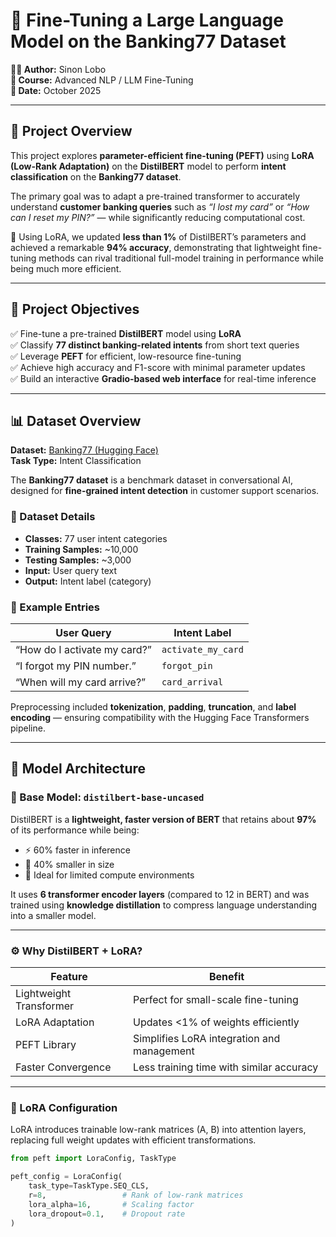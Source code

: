 # 💬 Fine-Tuning a Large Language Model on the Banking77 Dataset
**👨‍💻 Author:** Sinon Lobo  
**📘 Course:** Advanced NLP / LLM Fine-Tuning  
**📅 Date:** October 2025  

---

## 🧠 Project Overview
This project explores **parameter-efficient fine-tuning (PEFT)** using **LoRA (Low-Rank Adaptation)** on the **DistilBERT** model to perform **intent classification** on the **Banking77 dataset**.  

The primary goal was to adapt a pre-trained transformer to accurately understand **customer banking queries** such as *“I lost my card”* or *“How can I reset my PIN?”* — while significantly reducing computational cost.

🚀 Using LoRA, we updated **less than 1%** of DistilBERT’s parameters and achieved a remarkable **94% accuracy**, demonstrating that lightweight fine-tuning methods can rival traditional full-model training in performance while being much more efficient.

---

## 🎯 Project Objectives
✅ Fine-tune a pre-trained **DistilBERT** model using **LoRA**  
✅ Classify **77 distinct banking-related intents** from short text queries  
✅ Leverage **PEFT** for efficient, low-resource fine-tuning  
✅ Achieve high accuracy and F1-score with minimal parameter updates  
✅ Build an interactive **Gradio-based web interface** for real-time inference  

---

## 📊 Dataset Overview
**Dataset:** [Banking77 (Hugging Face)](https://huggingface.co/datasets/banking77)  
**Task Type:** Intent Classification  

The **Banking77 dataset** is a benchmark dataset in conversational AI, designed for **fine-grained intent detection** in customer support scenarios.  

### 📁 Dataset Details
- **Classes:** 77 user intent categories  
- **Training Samples:** ~10,000  
- **Testing Samples:** ~3,000  
- **Input:** User query text  
- **Output:** Intent label (category)  

### 🧩 Example Entries
| User Query | Intent Label |
|-------------|--------------|
| “How do I activate my card?” | `activate_my_card` |
| “I forgot my PIN number.” | `forgot_pin` |
| “When will my card arrive?” | `card_arrival` |

Preprocessing included **tokenization**, **padding**, **truncation**, and **label encoding** — ensuring compatibility with the Hugging Face Transformers pipeline.

---

## 🧩 Model Architecture
### 🧱 Base Model: `distilbert-base-uncased`
DistilBERT is a **lightweight, faster version of BERT** that retains about **97%** of its performance while being:
- ⚡ 60% faster in inference
- 💾 40% smaller in size
- 🧠 Ideal for limited compute environments  

It uses **6 transformer encoder layers** (compared to 12 in BERT) and was trained using **knowledge distillation** to compress language understanding into a smaller model.

---

### ⚙️ Why DistilBERT + LoRA?
| Feature | Benefit |
|----------|----------|
| Lightweight Transformer | Perfect for small-scale fine-tuning |
| LoRA Adaptation | Updates <1% of weights efficiently |
| PEFT Library | Simplifies LoRA integration and management |
| Faster Convergence | Less training time with similar accuracy |

---

### 🧮 LoRA Configuration
LoRA introduces trainable low-rank matrices (A, B) into attention layers, replacing full weight updates with efficient transformations.

```python
from peft import LoraConfig, TaskType

peft_config = LoraConfig(
    task_type=TaskType.SEQ_CLS,
    r=8,                 # Rank of low-rank matrices
    lora_alpha=16,       # Scaling factor
    lora_dropout=0.1,    # Dropout rate
)
